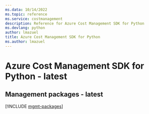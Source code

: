 ```yaml
---
ms.data: 10/14/2022
ms.topic: reference
ms.service: costmanagement
description: Reference for Azure Cost Management SDK for Python
ms.devlang: python
author: lmazuel
title: Azure Cost Management SDK for Python
ms.author: lmazuel
---
```

# Azure Cost Management SDK for Python - latest

## Management packages - latest
[!INCLUDE [mgmt-packages](cost-management-mgmt-index.md)]